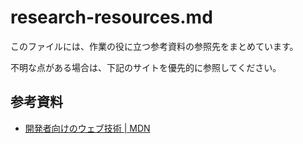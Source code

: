 # research-resources.md

このファイルには、作業の役に立つ参考資料の参照先をまとめています。

不明な点がある場合は、下記のサイトを優先的に参照してください。

## 参考資料

- [開発者向けのウェブ技術 | MDN](https://developer.mozilla.org/ja/docs/Web)
